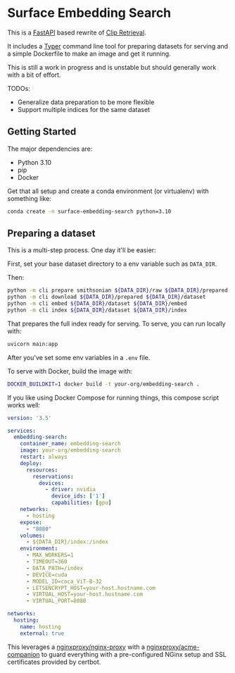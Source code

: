 # Surface Embedding Search

This is a [FastAPI](https://fastapi.tiangolo.com/) based rewrite of [Clip
Retrieval](https://github.com/rom1504/clip-retrieval).

It includes a [Typer](https://typer.tiangolo.com/) command line tool for
preparing datasets for serving and a simple Dockerfile to make an image and
get it running.

This is still a work in progress and is unstable but should generally work
with a bit of effort.

TODOs:
*  Generalize data preparation to be more flexible
*  Support multiple indices for the same dataset

## Getting Started

The major dependencies are:
*  Python 3.10
*  pip
*  Docker 

Get that all setup and create a conda environment (or virtualenv) with something like:

```sh
conda create -n surface-embedding-search python=3.10
```

## Preparing a dataset

This is a multi-step process.  One day it'll be easier:

First, set your base dataset directory to a env variable such as `DATA_DIR`.

Then:

```sh
python -m cli prepare smithsonian ${DATA_DIR}/raw ${DATA_DIR}/prepared
python -m cli download ${DATA_DIR}/prepared ${DATA_DIR}/dataset
python -m cli embed ${DATA_DIR}/dataset ${DATA_DIR}/embed
python -m cli index ${DATA_DIR}/dataset ${DATA_DIR}/index
```

That prepares the full index ready for serving.  To serve, you can run locally with:

```sh
uvicorn main:app
```

After you've set some env variables in a `.env` file.

To serve with Docker, build the image with:

```sh
DOCKER_BUILDKIT=1 docker build -t your-org/embedding-search .
```

If you like using Docker Compose for running things, this compose script works well:

```yaml
version: '3.5'

services:
  embedding-search:
    container_name: embedding-search
    image: your-org/embedding-search
    restart: always
    deploy:
      resources:
        reservations:
          devices:
            - driver: nvidia
              device_ids: ['1']
              capabilities: [gpu]
    networks:
      - hosting
    expose: 
      - "8080"
    volumes:
      - ${DATA_DIR}/index:/index
    environment:
      - MAX_WORKERS=1
      - TIMEOUT=360
      - DATA_PATH=/index
      - DEVICE=cuda
      - MODEL_ID=coca_ViT-B-32
      - LETSENCRYPT_HOST=your-host.hostname.com
      - VIRTUAL_HOST=your-host.hostname.com
      - VIRTUAL_PORT=8080

networks:
  hosting:
    name: hosting
    external: true
```

This leverages a
[nginxproxy/nginx-proxy](https://github.com/nginx-proxy/nginx-proxy) with a
[nginxproxy/acme-companion](https://github.com/nginx-proxy/acme-companion)
to guard everything with a pre-configured NGinx setup and SSL certificates
provided by certbot.

